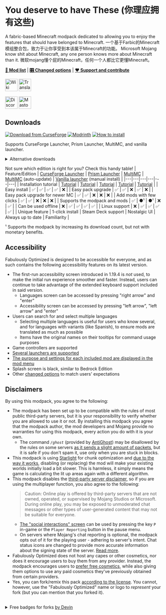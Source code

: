 # You deserve to have These (你理应拥有这些)

A fabric-based Minecraft modpack dedicated to allowing you to enjoy the features that should have belonged to Minecraft.
一个基于Farbic的Minecraft模组整合包，致力于让你享受到本该属于Minecraft的功能。
Microsoft Mojang know shit about Minecraft, any one person knows more about Minecraft than it.
微软mojang懂个屁的Minecraft，任何一个人都比它更懂Minecraft。


[**📜 Mod list**](INCLUDED-MODS.md) | [**🎛️ Changed options**](https://fabulously-optimized.gitbook.io/modpack/readme/changed-options) | [**❤️ Support and contribute**](https://github.com/Fabulously-Optimized/fabulously-optimized/blob/main/CONTRIBUTING.md)

<a href="https://fabulously-optimized.gitbook.io/modpack/"><img alt="Wiki" height="40" src="https://cdn.jsdelivr.net/npm/@intergrav/devins-badges@3/assets/compact/documentation/gitbook_vector.svg"></a> 
<a href="https://fabulously-optimized.gitbook.io/modpack/readme/language-support"><img alt="Translate" height="40" src="https://cdn.jsdelivr.net/npm/@intergrav/devins-badges@3/assets/compact/translate/generic-plural_vector.svg"></a>

<a href="https://fabulously-optimized.github.io/discord"><img alt="Discord" height="40" src="https://cdn.jsdelivr.net/npm/@intergrav/devins-badges@3/assets/compact/social/discord-plural_vector.svg"></a> 
<a href="https://floss.social/@fabulouslyoptimized"><img alt="Mastodon" height="40" src="https://cdn.jsdelivr.net/npm/@intergrav/devins-badges@3/assets/compact/social/mastodon-plural_vector.svg"></a>

## Downloads

[![Download from CurseForge](https://cf.way2muchnoise.eu/full_fabulously-optimized_downloads%20on%20CurseForge.svg?badge_style=for_the_badge)](https://www.curseforge.com/minecraft/modpacks/fabulously-optimized/files) [![Modrinth](https://img.shields.io/modrinth/dt/fabulously-optimized?logo=modrinth&color=darkgreen&label=Download%20from%20Modrinth&style=for-the-badge)](https://modrinth.com/modpack/fabulously-optimized) [![How to install](https://i.ibb.co/FbKTDYs/github.png)](https://fabulously-optimized.gitbook.io/modpack/readme/install-instructions)

Supports CurseForge Launcher, Prism Launcher, MultiMC, and vanilla launcher.

<details>
  <summary>Alternative downloads</summary>

_These downloads do not yet support the modpack or the mods :(_
* [MultiMC (auto-update)](https://fabulously-optimized.gitbook.io/modpack/readme/multimc-auto-update): [1.16.5](https://github.com/Fabulously-Optimized/fabulously-optimized/releases/download/v3.2.3/Fabulously.Optimized.MC.1.16.5.auto-update.zip) | [1.17.1](https://github.com/Fabulously-Optimized/fabulously-optimized/releases/download/v3.2.3/Fabulously.Optimized.MC.1.17.1.auto-update.zip) | [1.18.2](https://github.com/Fabulously-Optimized/fabulously-optimized/releases/download/v3.12.2/Fabulously.Optimized.MC.1.18.2.auto-update.zip) | [1.19.4](https://github.com/Fabulously-Optimized/fabulously-optimized/releases/download/v4.10.0/Fabulously.Optimized.MC.1.19.4.auto-update.zip) | [1.20.1](https://github.com/Fabulously-Optimized/fabulously-optimized/releases/download/v5.1.0-alpha.1/Fabulously.Optimized.MC.1.20.1.auto-update.zip)
* ~~Vanilla installer~~ [(planned)](https://github.com/Madis0/fabulously-optimized/issues/110)
* [GitHub releases](https://github.com/Fabulously-Optimized/fabulously-optimized/releases)
* Chat Reporting Helper resource pack: [CurseForge](https://www.curseforge.com/minecraft/texture-packs/chat-reporting-helper) | 
[Modrinth](https://modrinth.com/resourcepack/chat-reporting-helper) |
[Planet Minecraft](https://www.planetminecraft.com/texture-pack/chat-reporting-helper) (bundled in FO)
* Fast Better Grass resource pack: [CurseForge](https://www.curseforge.com/minecraft/texture-packs/fast-better-grass) | [Modrinth](https://modrinth.com/resourcepack/fast-better-grass) | [Planet Minecraft](https://www.planetminecraft.com/texture-pack/fast-better-grass) (bundled in FO)
</details>

Not sure which edition is right for you? Check this handy table!
| Feature/Edition | [CurseForge Launcher](https://download.curseforge.com) | [Prism Launcher](https://prismlauncher.org/) | [MultiMC](https://multimc.org) | [MultiMC](https://multimc.org) (auto-update) | [Vanilla launcher](https://www.minecraft.net/en-us/download) (manual install) |
|---|---|---|---|---|---|
| Installation tutorial | [Tutorial](https://fabulously-optimized.gitbook.io/modpack/readme/install-instructions#curseforge-launcher) | [Tutorial](https://fabulously-optimized.gitbook.io/modpack/readme/install-instructions#prism-launcher) | [Tutorial](https://fabulously-optimized.gitbook.io/modpack/readme/install-instructions#multimc) | [Tutorial](https://fabulously-optimized.gitbook.io/modpack/readme/install-instructions#multimc-auto-update) | [Tutorial](https://fabulously-optimized.gitbook.io/modpack/readme/install-instructions#minecraft-launcher-vanilla) |
| Easy install | ✅ | ✅ | ✅ | ✅ | ❌ |
| Easy pack upgrade | ✅ | ✅ | ❌ | ✅ | ❌ |
| Easy pack upgrade for newer MC | ✅ | ✅ | ❌ | ❌ | ❌ |
| Add mods with few clicks | ✅ | ✅ | ❌ | ❌ | ❌ |
| Supports the modpack and mods | ✅ | ●¹ | ●¹ | ❌ | ✅ |
| Can be used offline | ❌ | ✅ | ✅ | ✅ | ✅ |
| Linux support | ❌ | ✅ | ✅ | ✅ | ✅ |
| Unique feature | 1-click install | Steam Deck support | Nostalgic UI | Always up to date | Familiarity |

¹ Supports the modpack by increasing its download count, but not with monetary benefits.

## Accessibility

Fabulously Optimized is designed to be accessible for everyone, and as such contains the following accessibility features on its latest version.

* The first-run accessibility screen introduced in 1.19.4 is _not_ used, to make the initial run experience smoother and faster. Instead, users can continue to take advantage of the extended keyboard support included in said version.
  * Languages screen can be accessed by pressing "right arrow" and "enter"
  * Accessibility screen can be accessed by pressing "left arrow", "left arrow" and "enter"
* Users can search for and select multiple languages
  * Selecting multiple languages is useful for users who know several, and for languages with variants (like Spanish), to ensure mods are translated as much as possible
  * Items have the original names on their tooltips for command usage purposes
* Game controllers are supported
* [Several launchers are supported](#downloads)
* [The purpose and settings for each included mod are displayed in the mod menu](https://fabulously-optimized.gitbook.io/modpack/readme/changed-options#resource-packs)
* Splash screen is black, similar to Bedrock Edition
* Other [changed options](https://fabulously-optimized.gitbook.io/modpack/readme/changed-options) to match users' expectations

## Disclaimers

By using this modpack, you agree to the following:

* The modpack has been set up to be compatible with the rules of most public third-party servers, but it is your responsibility to verify whether you are allowed to use it or not. By installing this modpack you agree that the modpack author, the mod developers and Mojang provide no warranties for using this modpack, every action you do with it is your own.   
    * The command *`/ghost`* (provided by [AntiGhost](https://www.curseforge.com/minecraft/mc-mods/antighost)) may be disallowed by the rules on some servers [as it sends a slight amount of packets](https://www.curseforge.com/minecraft/mc-mods/antighost?comment=103), but it is safe if you don't spam it, use only when you are stuck in blocks.
* This modpack is using [Starlight](https://www.curseforge.com/minecraft/mc-mods/starlight) for chunk optimization and [due to the way it works](https://github.com/PaperMC/Starlight/blob/fabric/TECHNICAL_DETAILS.md#chunk-save-format), disabling (or replacing) the mod will make your existing worlds initially load a bit slower. This is harmless, it simply means the game is calculating the lit up areas again with a different algorithm.
* This modpack disables the [third-party server disclaimer](https://minecraft.fandom.com/wiki/File:Multiplayer_disclaimer.png), so if you are using the multiplayer function, you also agree to the following: 
    > Caution: Online play is offered by third-party servers that are not owned, operated, or supervised by Mojang Studios or Microsoft. During online play, you may be exposed to unmoderated chat messages or other types of user-generated content that may not be suitable for everyone. 
    *  [The "social interactions" screen](https://minecraft.fandom.com/wiki/Social_Interactions_screen#Usage) can be used by pressing the key `P` in-game or the `Player Reporting` button in the pause menu.
    * On servers where Mojang's chat reporting is optional, the modpack opts out of it for the playing user - adhering to server's intent. Chat status icons are changed to provide more accurate information about the signing state of the server. [Read more](https://fabulously-optimized.gitbook.io/modpack/readme/chat-reporting-faq).
* Fabulously Optimized does not host any capes or other cosmetics, nor does it encourage users to buy them from any provider. Instead, the modpack encourages users to [prefer free cosmetics](https://fabulously-optimized.gitbook.io/modpack/readme/free-cape), while also giving them options to use any paid cosmetics they've previously obtained from certain providers.  
* Yes, you can fork/remix this pack [according to the license](https://github.com/Fabulously-Optimized/fabulously-optimized/blob/main/LICENSE.md). You cannot, however, use the "Fabulously Optimized" name or logo to _represent_ your fork (but you can mention that you forked it).

<br>
<details>
  
  <summary>Free badges for forks <a href="https://intergrav.github.io/devins-badges-docs">by Devin</a></summary>
  
  <a href="https://github.com/Fabulously-Optimized/fabulously-optimized"><img alt="Built on Fabulously Optimized" height="56" src="https://cdn.jsdelivr.net/npm/@intergrav/devins-badges@3/assets/cozy/built-with/fabulously-optimized_vector.svg"></a>
  
  Markdown and HTML for Modrinth/GitHub below; for CurseForge just select and copy the image to get it with the link.
  ```html
  <!-- Markdown -->
  [![Built on Fabulously Optimized](https://cdn.jsdelivr.net/npm/@intergrav/devins-badges@3/assets/cozy/built-with/fabulously-optimized_64h.png)](https://github.com/Fabulously-Optimized/fabulously-optimized)

  <!-- HTML (resizeable) -->
  <img alt="Built on Fabulously Optimized" height="56" src="https://cdn.jsdelivr.net/npm/@intergrav/devins-badges@3/assets/cozy/built-with/fabulously-optimized_vector.svg">
  ```
  <a href="https://github.com/Fabulously-Optimized/fabulously-optimized"><img alt="Built on Fabulously Optimized" height="40" src="https://cdn.jsdelivr.net/npm/@intergrav/devins-badges@3/assets/compact/built-with/fabulously-optimized_vector.svg"></a>
  
  Markdown and HTML for Modrinth/GitHub below; for CurseForge just select and copy the image to get it with the link.
  ```html
  <!-- Markdown -->
  ![Built on Fabulously Optimized](https://cdn.jsdelivr.net/npm/@intergrav/devins-badges@3/assets/compact/built-with/fabulously-optimized_46h.png)
  <!-- HTML (resizeable) -->
  <img alt="Built on Fabulously Optimized" height="40" src="https://cdn.jsdelivr.net/npm/@intergrav/devins-badges@3/assets/compact/built-with/fabulously-optimized_vector.svg">
  ```
  
</details>
